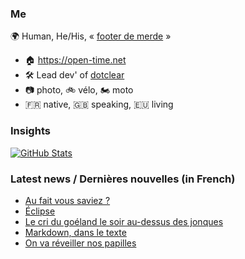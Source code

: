 ### Me

🌍 Human, He/His, « [footer de merde](https://open-time.net/post/2013/07/17/La-veritable-histoire-du-Footer-de-merde-) » 
* 🏠 https://open-time.net 
* 🛠️ Lead dev' of [dotclear](https://git.dotclear.org/dev/dotclear)
* 📷 photo, 🚲 vélo, 🏍️ moto 
* 🇫🇷 native, 🇬🇧 speaking, 🇪🇺 living

### Insights

[![GitHub Stats](https://github-readme-stats-sigma-five.vercel.app/api?username=franck-paul)](https://github.com/franck-paul)

### Latest news / Dernières nouvelles (in French)

<!-- BLOG-POST-LIST:START -->
- [Au fait vous saviez ?](https://open-time.net/post/2025/05/26/Au-fait-vous-saviez)
- [Éclipse](https://open-time.net/post/2025/05/25/Eclipse)
- [Le cri du goéland le soir au-dessus des jonques](https://open-time.net/post/2025/05/24/Le-cri-du-goeland-le-soir-au-dessus-des-jonques)
- [Markdown, dans le texte](https://open-time.net/post/2025/05/23/Markdown-dans-le-texte)
- [On va réveiller nos papilles](https://open-time.net/post/2025/05/22/On-va-reveiller-nos-papilles)
<!-- BLOG-POST-LIST:END -->
